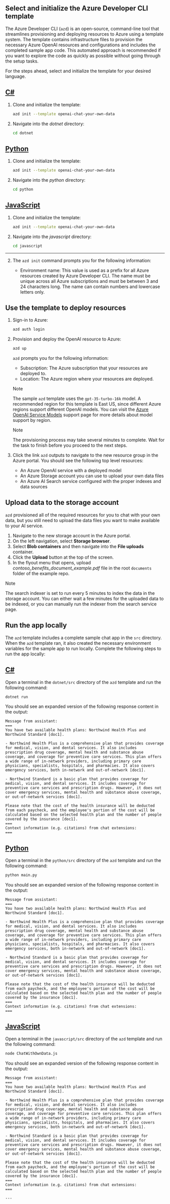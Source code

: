 ## Select and initialize the Azure Developer CLI template

The Azure Developer CLI (`azd`) is an open-source, command-line tool that streamlines provisioning and deploying resources to Azure using a template system. The template contains infrastructure files to provision the necessary Azure OpenAI resources and configurations and includes the completed sample app code. This automated approach is recommended if you want to explore the code as quickly as possible without going through the setup tasks. 

For the steps ahead, select and initialize the template for your desired language.

## [C#](#tab/azd-csharp)

1. Clone and initialize the template:    

    ```bash
    azd init --template openai-chat-your-own-data
    ```

2. Navigate into the _dotnet_ directory:
    
    ```bash
    cd dotnet
    ```

## [Python](#tab/azd-python)

1. Clone and initialize the template:    

    ```bash
    azd init --template openai-chat-your-own-data
    ```

2. Navigate into the _python_ directory:
    
    ```bash
    cd python
    ```

## [JavaScript](#tab/azd-javascript)

1. Clone and initialize the template:    

    ```bash
    azd init --template openai-chat-your-own-data
    ```

2. Navigate into the _javascript_ directory:
    
    ```bash
    cd javascript
    ```

---
    
2. The `azd init` command prompts you for the following information:

    * Environment name: This value is used as a prefix for all Azure resources created by Azure Developer CLI. The name must be unique across all Azure subscriptions and must be between 3 and 24 characters long. The name can contain numbers and lowercase letters only.

## Use the template to deploy resources

1. Sign-in to Azure:

    ```bash
    azd auth login
    ```

1. Provision and deploy the OpenAI resource to Azure:

    ```bash
    azd up
    ```
    
    `azd` prompts you for the following information:
    
    * Subscription: The Azure subscription that your resources are deployed to.
    * Location: The Azure region where your resources are deployed.
    
    > [!NOTE]
    > The sample `azd` template uses the `gpt-35-turbo-16k` model. A recommended region for this template is East US, since different Azure regions support different OpenAI models. You can visit the [Azure OpenAI Service Models](/azure/ai-services/openai/concepts/models) support page for more details about model support by region.
    
    > [!NOTE]
    > The provisioning process may take several minutes to complete. Wait for the task to finish before you proceed to the next steps.
        
1. Click the link `azd` outputs to navigate to the new resource group in the Azure portal. You should see the following top level resources:
    
    * An Azure OpenAI service with a deployed model
    * An Azure Storage account you can use to upload your own data files
    * An Azure AI Search service configured with the proper indexes and data sources

## Upload data to the storage account

`azd` provisioned all of the required resources for you to chat with your own data, but you still need to upload the data files you want to make available to your AI service.

1. Navigate to the new storage account in the Azure portal.
1. On the left navigation, select **Storage browser**.
1. Select **Blob containers** and then navigate into the **File uploads** container.
1. Click the **Upload** button at the top of the screen. 
1. In the flyout menu that opens, upload _contoso_benefits_document_example.pdf_ file in the root `documents` folder of the example repo.
 
> [!NOTE]
> The search indexer is set to run every 5 minutes to index the data in the storage account. You can either wait a few minutes for the uploaded data to be indexed, or you can manually run the indexer from the search service page.

## Run the app locally

The `azd` template includes a complete sample chat app in the `src` directory. When the `azd` template ran, it also created the necessary environment variables for the sample app to run locally. Complete the following steps to run the app locally:

## [C#](#tab/azd-csharp)
    
Open a terminal in the `dotnet/src` directory of the `azd` template and run the following command:

```bash
dotnet run
```

You should see an expanded version of the following response content in the output:

```output
Message from assistant:
===
You have two available health plans: Northwind Health Plus and Northwind Standard [doc1].

- Northwind Health Plus is a comprehensive plan that provides coverage for medical, vision, and dental services. It also includes prescription drug coverage, mental health and substance abuse coverage, and coverage for preventive care services. This plan offers a wide range of in-network providers, including primary care physicians, specialists, hospitals, and pharmacies. It also covers emergency services, both in-network and out-of-network [doc1].

- Northwind Standard is a basic plan that provides coverage for medical, vision, and dental services. It includes coverage for preventive care services and prescription drugs. However, it does not cover emergency services, mental health and substance abuse coverage, or out-of-network services [doc1].

Please note that the cost of the health insurance will be deducted from each paycheck, and the employee's portion of the cost will be calculated based on the selected health plan and the number of people covered by the insurance [doc1].
===
Context information (e.g. citations) from chat extensions:
===
```

## [Python](#tab/azd-python)
    
Open a terminal in the `python/src` directory of the `azd` template and run the following command:

```bash
python main.py
```

You should see an expanded version of the following response content in the output:

```output
Message from assistant:
===
You have two available health plans: Northwind Health Plus and Northwind Standard [doc1].

- Northwind Health Plus is a comprehensive plan that provides coverage for medical, vision, and dental services. It also includes prescription drug coverage, mental health and substance abuse coverage, and coverage for preventive care services. This plan offers a wide range of in-network providers, including primary care physicians, specialists, hospitals, and pharmacies. It also covers emergency services, both in-network and out-of-network [doc1].

- Northwind Standard is a basic plan that provides coverage for medical, vision, and dental services. It includes coverage for preventive care services and prescription drugs. However, it does not cover emergency services, mental health and substance abuse coverage, or out-of-network services [doc1].

Please note that the cost of the health insurance will be deducted from each paycheck, and the employee's portion of the cost will be calculated based on the selected health plan and the number of people covered by the insurance [doc1].
===
Context information (e.g. citations) from chat extensions:
===
```

## [JavaScript](#tab/azd-javascript)
    
Open a terminal in the `javascript/src` directory of the `azd` template and run the following command:

```bash
node ChatWithOwnData.js
```

You should see an expanded version of the following response content in the output:

```output
Message from assistant:
===
You have two available health plans: Northwind Health Plus and Northwind Standard [doc1].

- Northwind Health Plus is a comprehensive plan that provides coverage for medical, vision, and dental services. It also includes prescription drug coverage, mental health and substance abuse coverage, and coverage for preventive care services. This plan offers a wide range of in-network providers, including primary care physicians, specialists, hospitals, and pharmacies. It also covers emergency services, both in-network and out-of-network [doc1].

- Northwind Standard is a basic plan that provides coverage for medical, vision, and dental services. It includes coverage for preventive care services and prescription drugs. However, it does not cover emergency services, mental health and substance abuse coverage, or out-of-network services [doc1].

Please note that the cost of the health insurance will be deducted from each paycheck, and the employee's portion of the cost will be calculated based on the selected health plan and the number of people covered by the insurance [doc1].
===
Context information (e.g. citations) from chat extensions:
===

---
